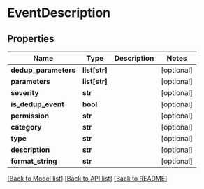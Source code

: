 # EventDescription

## Properties
Name | Type | Description | Notes
------------ | ------------- | ------------- | -------------
**dedup_parameters** | **list[str]** |  | [optional] 
**parameters** | **list[str]** |  | [optional] 
**severity** | **str** |  | [optional] 
**is_dedup_event** | **bool** |  | [optional] 
**permission** | **str** |  | [optional] 
**category** | **str** |  | [optional] 
**type** | **str** |  | [optional] 
**description** | **str** |  | [optional] 
**format_string** | **str** |  | [optional] 

[[Back to Model list]](../README.md#documentation-for-models) [[Back to API list]](../README.md#documentation-for-api-endpoints) [[Back to README]](../README.md)

